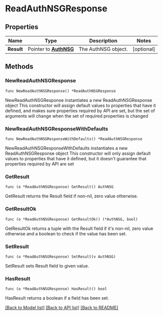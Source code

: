 # ReadAuthNSGResponse

## Properties

Name | Type | Description | Notes
------------ | ------------- | ------------- | -------------
**Result** | Pointer to [**AuthNSG**](AuthNSG.md) | The AuthNSG object. | [optional] 

## Methods

### NewReadAuthNSGResponse

`func NewReadAuthNSGResponse() *ReadAuthNSGResponse`

NewReadAuthNSGResponse instantiates a new ReadAuthNSGResponse object
This constructor will assign default values to properties that have it defined,
and makes sure properties required by API are set, but the set of arguments
will change when the set of required properties is changed

### NewReadAuthNSGResponseWithDefaults

`func NewReadAuthNSGResponseWithDefaults() *ReadAuthNSGResponse`

NewReadAuthNSGResponseWithDefaults instantiates a new ReadAuthNSGResponse object
This constructor will only assign default values to properties that have it defined,
but it doesn't guarantee that properties required by API are set

### GetResult

`func (o *ReadAuthNSGResponse) GetResult() AuthNSG`

GetResult returns the Result field if non-nil, zero value otherwise.

### GetResultOk

`func (o *ReadAuthNSGResponse) GetResultOk() (*AuthNSG, bool)`

GetResultOk returns a tuple with the Result field if it's non-nil, zero value otherwise
and a boolean to check if the value has been set.

### SetResult

`func (o *ReadAuthNSGResponse) SetResult(v AuthNSG)`

SetResult sets Result field to given value.

### HasResult

`func (o *ReadAuthNSGResponse) HasResult() bool`

HasResult returns a boolean if a field has been set.


[[Back to Model list]](../README.md#documentation-for-models) [[Back to API list]](../README.md#documentation-for-api-endpoints) [[Back to README]](../README.md)


